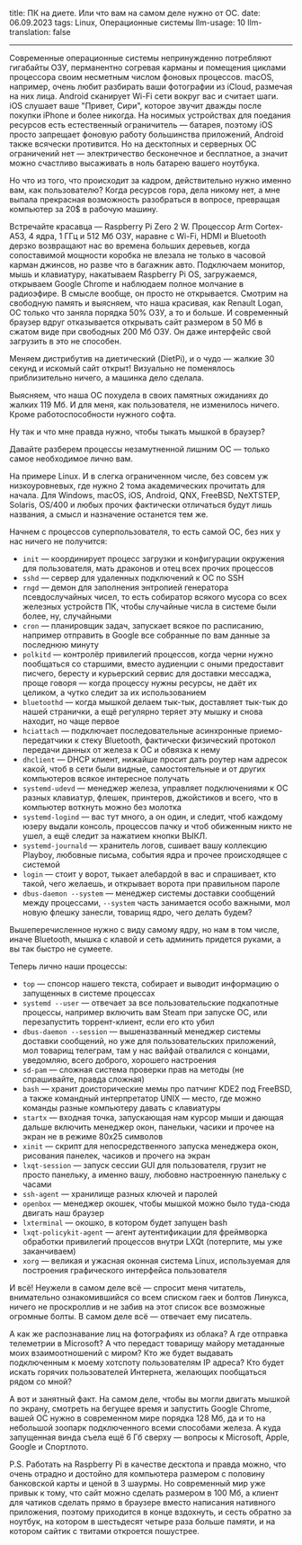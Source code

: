 title: ПК на диете. Или что вам на самом деле нужно от ОС.
date: 06.09.2023
tags: Linux, Операционные системы
llm-usage: 10
llm-translation: false

---

Современные операционные системы непринужденно потребляют гигабайты ОЗУ, перманентно согревая карманы и помещения циклами процессора своим несметным числом фоновых процессов. macOS, например, очень любит разбирать ваши фотографии из iCloud, размечая на них лица. Android сканирует Wi-Fi сети вокруг вас и считает шаги. iOS слушает ваше "Привет, Сири", которое звучит дважды после покупки iPhone и более никогда. На носимых устройствах для поедания ресурсов есть естественный ограничитель — батарея, поэтому iOS просто запрещает фоновую работу большинства приложений, Android также всячески противится. Но на десктопных и серверных ОС ограничений нет — электричество бесконечное и бесплатное, а значит можно счастливо высаживать в ноль батарею вашего ноутбука.

Но что из того, что происходит за кадром, действительно нужно именно вам, как пользователю? Когда ресурсов гора, дела никому нет, а мне выпала прекрасная возможность разобраться в вопросе, превращая компьютер за 20$ в рабочую машину.

Встречайте красавца — Raspberry Pi Zero 2 W. Процессор Arm Cortex-A53, 4 ядра, 1 ГГц и 512 Мб ОЗУ, наравне с Wi-Fi, HDMI и Bluetooth дерзко возвращают нас во времена больших деревьев, когда сопоставимой мощности коробка не влезала не только в часовой карман джинсов, но разве что в багажник авто. Подключаем монитор, мышь и клавиатуру, накатываем Raspberry Pi OS, загружаемся, открываем Google Chrome и наблюдаем полное молчание в радиоэфире. В смысле вообще, он просто не открывается. Смотрим на свободную память и выясняем, что наша красивая, как Renault Logan, ОС только что заняла порядка 50% ОЗУ, а то и больше. И современный браузер вдруг отказывается открывать сайт размером в 50 Мб в сжатом виде при свободных 200 Мб ОЗУ. Он даже интерфейс свой загрузить в это не способен.

Меняем дистрибутив на диетический (DietPi), и о чудо — жалкие 30 секунд и искомый сайт открыт!
Визуально не поменялось приблизительно ничего, а машинка дело сделала.

Выясняем, что наша ОС похудела в своих памятных ожиданиях до жалких 119 Мб. И для меня, как пользователя, не изменилось ничего. Кроме работоспособности нужного софта.

Ну так и что мне правда нужно, чтобы тыкать мышкой в браузер?

Давайте разберем процессы незамутненной лишним ОС — только самое необходимое лично вам.

На примере Linux. И в слегка ограниченном числе, без совсем уж низкоуровневых, где нужно 2 тома академических прочитать для начала. Для Windows, macOS, iOS, Android, QNX, FreeBSD, NeXTSTEP, Solaris, OS/400 и любых прочих фактически отличаться будут лишь названия, а смысл и назначение останется тем же.

Начнем с процессов суперпользователя, то есть самой ОС, без них у нас ничего не получится:
- `init` — координирует процесс загрузки и конфигурации окружения для пользователя, мать драконов и отец всех прочих процессов
- `sshd` — сервер для удаленных подключений к ОС по SSH
- `rngd` — демон для заполнения энтропией генератора псевдослучайных чисел, то есть собиратор всякого мусора со всех железных устройств ПК, чтобы случайные числа в системе были более, ну, случайными
- `cron` — планировщик задач, запускает всякое по расписанию, например отправить в Google все собранные по вам данные за последнюю минуту
- `polkitd` — контролёр привилегий процессов, когда черни нужно пообщаться со старшими, вместо аудиенции с оными предоставит писчего, бересту и курьерский сервис для доставки мессаджа, проще говоря — когда процессу нужны ресурсы, не даёт их целиком, а чутко следит за их использованием
- `bluetoothd` — когда мышкой делаем тык-тык, доставляет тык-тык до нашей странички, а ещё регулярно теряет эту мышку и снова находит, но чаще первое
- `hciattach` — подключает последовательные асинхронные приемо-передатчики к стеку Bluetooth, фактически физический протокол передачи данных от железа к ОС и обвязка к нему
- `dhclient` — DHCP клиент, нижайше просит дать роутер нам адресок какой, чтоб в сети были видные, самостоятельные и от других компьютеров всякое интересное получать
- `systemd-udevd` — менеджер железа, управляет подключениями к ОС разных клавиатур, флешек, принтеров, джойстиков и всего, что в компьютер воткнуть можно без молотка
- `systemd-logind` — вас тут много, а он один, и следит, чтоб каждому юзеру выдали консоль, процессов пачку и чтоб обиженным никто не ушел, а ещё следит за нажатием кнопки ВЫКЛ.
- `systemd-journald` — хранитель логов, сшивает вашу коллекцию Playboy, любовные письма, события ядра и прочее происходящее с системой
- `login` — стоит у ворот, тыкает алебардой в вас и спрашивает, кто такой, чего желаешь, и открывает ворота при правильном пароле
- `dbus-daemon --system` — менеджер системы доставки сообщений между процессами, `--system` часть занимается особо важными, мол новую флешку занесли, товарищ ядро, чего делать будем?

Вышеперечисленное нужно с виду самому ядру, но нам в том числе, иначе Bluetooth, мышка с клавой и сеть админить придется руками, а вы так быстро не сумеете.

Теперь лично наши процессы:
- `top` — спонсор нашего текста, собирает и выводит информацию о запущенных в системе процессах
- `systemd --user` — отвечает за все пользовательские подкапотные процессы, например включить вам Steam при запуске ОС, или перезапустить торрент-клиент, если его кто убил
- `dbus-daemon --session` — вышеназванный менеджер системы доставки сообщений, но уже для пользовательских приложений, мол товарищ телеграм, там у нас вайфай отвалился с концами, уведомляю, всего доброго, хорошего настроения
- `sd-pam` — сложная система проверки прав на методы (не спрашивайте, правда сложная)
- `bash` — хранит доисторические мемы про патчинг KDE2 под FreeBSD, а также командный интерпретатор UNIX — место, где можно команды разные компьютеру давать с клавиатуры
- `startx` — входная точка, запускающая нам курсор мыши и дающая дальше включить менеджер окон, панельки, часики и прочее на экран не в режиме 80x25 символов
- `xinit` — скрипт для непосредственного запуска менеджера окон, рисования панелек, часиков и прочего на экран
- `lxqt-session` — запуск сессии GUI для пользователя, грузит не просто панельку, а именно вашу, любовно настроенную панельку с часами
- `ssh-agent` — хранилище разных ключей и паролей
- `openbox` — менеджер окошек, чтобы мышкой можно было туда-сюда двигать наш браузер
- `lxterminal` — окошко, в котором будет запущен bash
- `lxqt-policykit-agent` — агент аутентификации для фреймворка обработки привилегий процессов внутри LXQt (потерпите, мы уже заканчиваем)
- `xorg` — великая и ужасная оконная система Linux, используемая для построения графического интерфейса пользователя

И всё! Неужели в самом деле всё — спросит меня читатель, внимательно ознакомившийся со всем списком гаек и болтов Линукса, ничего не проскроллив и не забив на этот список все возможные огромные болты. В самом деле всё — отвечает ему писатель.

А как же распознавание лиц на фотографиях из облака? А где отправка телеметрии в Microsoft? А что передаст товарищу майору метаданные моих взаимоотношений с миром? Кто же будет выдавать подключенным к моему хотспоту пользователям IP адреса? Кто будет искать горячих пользователей Интернета, желающих пообщаться рядом со мной?

А вот и занятный факт. На самом деле, чтобы вы могли двигать мышкой по экрану, смотреть на бегущее время и запустить Google Chrome, вашей ОС нужно в современном мире порядка 128 Мб, да и то на небольшой зоопарк подключенного всеми способами железа. А куда запущенная винда съела ещё 6 Гб сверху — вопросы к Microsoft, Apple, Google и Спортлото.

P.S. Работать на Raspberry Pi в качестве десктопа и правда можно, что очень отрадно и достойно для компьютера размером с половину банковской карты и ценой в 3 шаурмы. Но современный мир уже привык к тому, что сайт можно сделать размером в 100 Мб, а клиент для чатиков сделать прямо в браузере вместо написания нативного приложения, поэтому приходится в конце вздохнуть, и сесть обратно за ноутбук, на котором в шестьдесят четыре раза больше памяти, и на котором сайтик с твитами откроется пошустрее.